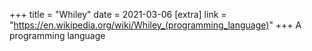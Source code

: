 +++
title = "Whiley"
date = 2021-03-06
[extra]
link = "https://en.wikipedia.org/wiki/Whiley_(programming_language)"
+++
A programming language

